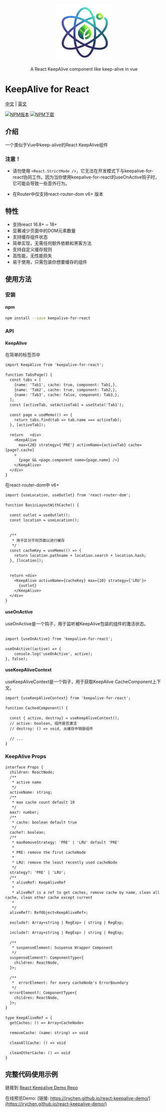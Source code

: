 <p align="center">
  <img width="180" src="./react-keepalive.png" alt="fortea logo">
</p>

<p align="center">A React KeepAlive component like keep-alive in vue</p>

# KeepAlive for React

[中文](./README.zh_CN.md) | [英文](./README.md)

[![NPM版本](https://img.shields.io/npm/v/keepalive-for-react.svg?style=flat)](https://npmjs.com/package/keepalive-for-react) [![NPM下载](https://img.shields.io/npm/dm/keepalive-for-react.svg?style=flat)](https://npmjs.com/package/keepalive-for-react)

## 介绍

一个类似于Vue中keep-alive的React KeepAlive组件

### 注意！

- 请勿使用 `<React.StrictMode />`，它无法在开发模式下与keepalive-for-react协同工作。因为当你使用keepalive-for-react的useOnActive钩子时，它可能会导致一些意外行为。

- 在Router中仅支持react-router-dom v6+ 版本

## 特性

- 支持react 16.8+ ~ 18+
- 显著减少页面中的DOM元素数量
- 支持缓存组件状态
- 简单实现，无需任何额外依赖和黑客方法
- 支持自定义缓存规则
- 高性能，无性能损失
- 易于使用，只需包装你想要缓存的组件

## 使用方法

### 安装

#### npm

```bash
npm install --save keepalive-for-react 
```

### API

#### KeepAlive

在简单的标签页中

```tsx
import KeepAlive from 'keepalive-for-react';

function TabsPage() {
  const tabs = [
    {name: 'Tab1', cache: true, component: Tab1,},
    {name: 'Tab2', cache: true, component: Tab2,},
    {name: 'Tab3', cache: false, component: Tab3,},
  ];
  const [activeTab, setActiveTab] = useState('Tab1');

  const page = useMemo(() => {
    return tabs.find(tab => tab.name === activeTab);
  }, [activeTab]);

  return   <div>
    <KeepAlive
      max={20} strategy={'PRE'} activeName={activeTab} cache={page?.cache}
    >
      {page && <page.component name={page.name} />}
    </KeepAlive>
  </div>
}
```


在react-router-dom中 v6+

```tsx
import {useLocation, useOutlet} from 'react-router-dom';

function BasicLayoutWithCache() {
  
  const outlet = useOutlet();
  const location = useLocation();


  /**
   * 用于区分不同页面以进行缓存
   */
  const cacheKey = useMemo(() => {
    return location.pathname + location.search + location.hash;
  }, [location]);


  return <div>
    <KeepAlive activeName={cacheKey} max={10} strategy={'LRU'}>
      {outlet}
    </KeepAlive>
  </div>
}
```


#### useOnActive

useOnActive是一个钩子，用于监听被KeepAlive包装的组件的激活状态。

```tsx

import {useOnActive} from 'keepalive-for-react';

useOnActive((active) => {
    console.log('useOnActive', active);
}, false);

```

#### useKeepAliveContext

useKeepAliveContext是一个钩子，用于获取KeepAlive CacheComponent上下文。

```tsx
import {useKeepAliveContext} from 'keepalive-for-react';

function CachedComponent() {
  
  const { active, destroy} = useKeepAliveContext();
  // active: boolean, 组件是否激活
  // destroy: () => void, 从缓存中销毁组件

  // ...
}
```

### KeepAlive Props

```tsx
interface Props {
  children: ReactNode;
  /**
   * active name
   */
  activeName: string;
  /**
   * max cache count default 10
   */
  max?: number;
  /**
   * cache: boolean default true
   */
  cache?: boolean;
  /**
   * maxRemoveStrategy: 'PRE' | 'LRU' default 'PRE'
   *
   * PRE: remove the first cacheNode
   *
   * LRU: remove the least recently used cacheNode
   */
  strategy?: 'PRE' | 'LRU';
  /**
   * aliveRef: KeepAliveRef
   *
   * aliveRef is a ref to get caches, remove cache by name, clean all cache, clean other cache except current
   *
   */
  aliveRef?: RefObject<KeepAliveRef>;

  exclude?: Array<string | RegExp> | string | RegExp;

  include?: Array<string | RegExp> | string | RegExp;

  /**
   * suspenseElement: Suspense Wrapper Component
   */
  suspenseElement?: ComponentType<{
    children: ReactNode,
  }>;

  /**
   *  errorElement: for every cacheNode's ErrorBoundary 
   */
  errorElement?: ComponentType<{
    children: ReactNode,
  }>;
}

type KeepAliveRef = {
  getCaches: () => Array<CacheNode>

  removeCache: (name: string) => void

  cleanAllCache: () => void

  cleanOtherCache: () => void
}
```

## 完整代码使用示例

链接到 [React Keepalive Demo Repo](https://github.com/irychen/react-keepalive-demo)

在线预览Demo: [链接: https://irychen.github.io/react-keepalive-demo/](https://irychen.github.io/react-keepalive-demo/)